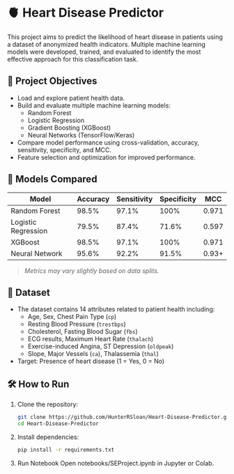 # 🫀 Heart Disease Predictor

This project aims to predict the likelihood of heart disease in patients using a dataset of anonymized health indicators. Multiple machine learning models were developed, trained, and evaluated to identify the most effective approach for this classification task.

## 📌 Project Objectives

- Load and explore patient health data.
- Build and evaluate multiple machine learning models:
  - Random Forest
  - Logistic Regression
  - Gradient Boosting (XGBoost)
  - Neural Networks (TensorFlow/Keras)
- Compare model performance using cross-validation, accuracy, sensitivity, specificity, and MCC.
- Feature selection and optimization for improved performance.

## 🧠 Models Compared

| Model               | Accuracy | Sensitivity | Specificity | MCC    |
|--------------------|----------|-------------|-------------|--------|
| Random Forest       | 98.5%    | 97.1%       | 100%        | 0.971  |
| Logistic Regression | 79.5%    | 87.4%       | 71.6%       | 0.597  |
| XGBoost             | 98.5%    | 97.1%       | 100%        | 0.971  |
| Neural Network      | 95.6%    | 92.2%       | 91.5%       | 0.93+  |

> *Metrics may vary slightly based on data splits.*

## 📂 Dataset

- The dataset contains 14 attributes related to patient health including:
  - Age, Sex, Chest Pain Type (`cp`)
  - Resting Blood Pressure (`trestbps`)
  - Cholesterol, Fasting Blood Sugar (`fbs`)
  - ECG results, Maximum Heart Rate (`thalach`)
  - Exercise-induced Angina, ST Depression (`oldpeak`)
  - Slope, Major Vessels (`ca`), Thalassemia (`thal`)
- Target: Presence of heart disease (1 = Yes, 0 = No)

## 🛠️ How to Run

1. Clone the repository:
   ```bash
   git clone https://github.com/HunterRSloan/Heart-Disease-Predictor.git
   cd Heart-Disease-Predictor

2. Install dependencies:
   ```bash
   pip install -r requirements.txt

3. Run Notebook
   Open notebooks/SEProject.ipynb in Jupyter or Colab.

